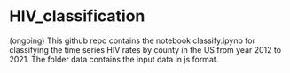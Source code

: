 # HIV_classification
(ongoing) This github repo contains the notebook classify.ipynb for classifying the time series HIV rates by county in the US from year 2012 to 2021. The folder data contains the input data in js format.